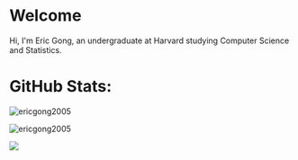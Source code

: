 # Welcome
Hi, I'm Eric Gong, an undergraduate at Harvard studying Computer Science and Statistics.

# GitHub Stats:

<p><img align="center" src="https://github-readme-stats.vercel.app/api/top-langs?username=ericgong2005&show_icons=true&locale=en&layout=compact&cache_seconds=1800" alt="ericgong2005" /></p>


<p><img align="center" src="https://github-readme-streak-stats.herokuapp.com/?user=ericgong2005&cache_seconds=1800" alt="ericgong2005" /></p>

[![](https://visitcount.itsvg.in/api?id=@ericgong2005&icon=0&color=6)](https://visitcount.itsvg.in)